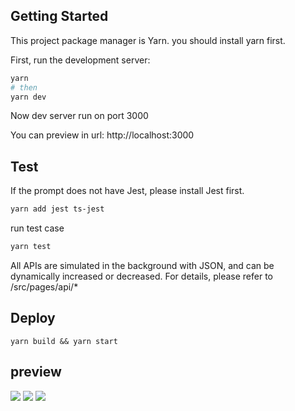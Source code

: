 ## Getting Started

This project package manager is Yarn. you should install yarn first.

First, run the development server:

```bash
yarn
# then
yarn dev
```

Now dev server run on port 3000

You can preview in url: http://localhost:3000

## Test

If the prompt does not have Jest, please install Jest first.

```bash
yarn add jest ts-jest
```

run test case

```bash
yarn test
```

All APIs are simulated in the background with JSON, and can be dynamically increased or decreased. For details, please refer to /src/pages/api/\*

## Deploy

```
yarn build && yarn start
```

## preview

![](https://github.com/shawerestart/todo-list/tree/main/public/screenshot/sceenshot_20240509185156.png)
![](https://github.com/shawerestart/todo-list/tree/main/public/screenshot/screenshot_20240509185232.png)
![](https://github.com/shawerestart/todo-list/tree/main/public/screenshot/screenshot_20240509185346.png)
